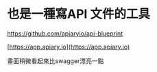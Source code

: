 # 也是一種寫API 文件的工具

https://github.com/apiaryio/api-blueprint

[https://app.apiary.io](https://app.apiary.io)

畫面稍微看起來比swagger漂亮一點

